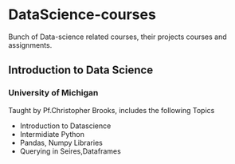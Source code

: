 # DataScience-courses
Bunch of Data-science related courses, their projects courses and assignments.

<h2>Introduction to Data Science</h2>
<h3>University of Michigan</h3>
<p> Taught by Pf.Christopher Brooks, includes the following Topics</p>
<ul>
<li>Introduction to Datascience</li>
<li>Intermidiate Python </li>
<li>Pandas, Numpy Libraries</li>
<li>Querying in Seires,Dataframes</li>
</ul>
